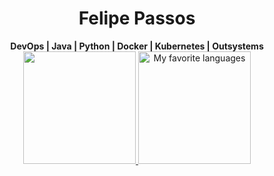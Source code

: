 [comment]: # (About)

<h1 align="center"> Felipe Passos </h1>

<div align="center">
  <b> DevOps | Java | Python | Docker | Kubernetes | Outsystems </b>
</div>

[comment]: # (GitHub Stats)
<div align="center">
  <a href="https://github.com/devpassos">
  <img height="180em" src="https://github-readme-stats.vercel.app/api?username=devpassos&show_icons=true&theme=dark&include_all_commits=true"/>
  <img height="180em" src="https://github-readme-stats.vercel.app/api/top-langs/?username=devpassos&hide=handlebars,less,scss,jupyter%20notebook&langs_count=6&layout=compact&show_icons=true&line_height=27&&theme=dark&custom_title=My%20favorite%20languages"alt="My favorite languages"/>
 </div><br>
